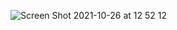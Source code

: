 ![Screen Shot 2021-10-26 at 12 52 12](https://user-images.githubusercontent.com/62022158/138855424-43c77281-68ec-41b4-b86e-3fdd21ca5b44.png)
